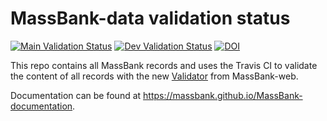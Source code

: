 # MassBank-data validation status 
[![Main Validation Status](https://img.shields.io/travis/com/MassBank/MassBank-data/main.svg?label=Main%20Branch%20Validation)](https://travis-ci.com/github/MassBank/MassBank-data)
[![Dev Validation Status](https://img.shields.io/travis/com/MassBank/MassBank-data/dev.svg?label=Dev%20Branch%20Validation)](https://travis-ci.com/github/MassBank/MassBank-data)
[![DOI](https://zenodo.org/badge/125496536.svg)](https://zenodo.org/badge/latestdoi/125496536)



This repo contains all MassBank records and uses the Travis CI to validate the content of all records with the new [Validator](https://github.com/MassBank/MassBank-web/blob/main/MassBank-Project/MassBank-lib/src/main/java/massbank/Validator.java) from MassBank-web.

Documentation can be found at https://massbank.github.io/MassBank-documentation.
